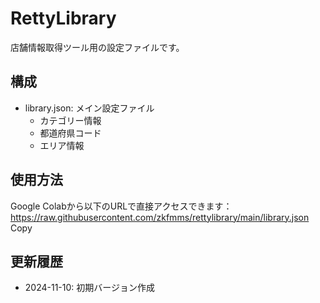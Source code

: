 # RettyLibrary

店舗情報取得ツール用の設定ファイルです。

## 構成
- library.json: メイン設定ファイル
  - カテゴリー情報
  - 都道府県コード
  - エリア情報

## 使用方法
Google Colabから以下のURLで直接アクセスできます：
https://raw.githubusercontent.com/zkfmms/rettylibrary/main/library.json
Copy
## 更新履歴
- 2024-11-10: 初期バージョン作成
